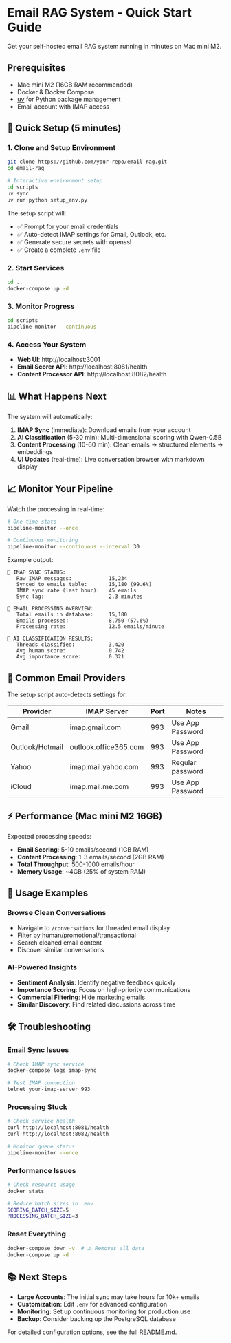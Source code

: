 # Email RAG System - Quick Start Guide

Get your self-hosted email RAG system running in minutes on Mac mini M2.

## Prerequisites

- Mac mini M2 (16GB RAM recommended)
- Docker & Docker Compose
- [uv](https://docs.astral.sh/uv/) for Python package management
- Email account with IMAP access

## 🚀 Quick Setup (5 minutes)

### 1. Clone and Setup Environment

```bash
git clone https://github.com/your-repo/email-rag.git
cd email-rag

# Interactive environment setup
cd scripts
uv sync
uv run python setup_env.py
```

The setup script will:

- ✅ Prompt for your email credentials
- ✅ Auto-detect IMAP settings for Gmail, Outlook, etc.
- ✅ Generate secure secrets with openssl
- ✅ Create a complete `.env` file

### 2. Start Services

```bash
cd ..
docker-compose up -d
```

### 3. Monitor Progress

```bash
cd scripts
pipeline-monitor --continuous
```

### 4. Access Your System

- **Web UI**: http://localhost:3001
- **Email Scorer API**: http://localhost:8081/health
- **Content Processor API**: http://localhost:8082/health

## 📊 What Happens Next

The system will automatically:

1. **IMAP Sync** (immediate): Download emails from your account
2. **AI Classification** (5-30 min): Multi-dimensional scoring with Qwen-0.5B
3. **Content Processing** (10-60 min): Clean emails → structured elements → embeddings
4. **UI Updates** (real-time): Live conversation browser with markdown display

## 📈 Monitor Your Pipeline

Watch the processing in real-time:

```bash
# One-time stats
pipeline-monitor --once

# Continuous monitoring
pipeline-monitor --continuous --interval 30
```

Example output:

```
📨 IMAP SYNC STATUS:
   Raw IMAP messages:            15,234
   Synced to emails table:       15,180 (99.6%)
   IMAP sync rate (last hour):   45 emails
   Sync lag:                     2.3 minutes

📧 EMAIL PROCESSING OVERVIEW:
   Total emails in database:     15,180
   Emails processed:             8,750 (57.6%)
   Processing rate:              12.5 emails/minute

🧠 AI CLASSIFICATION RESULTS:
   Threads classified:           3,420
   Avg human score:              0.742
   Avg importance score:         0.321
```

## 🔧 Common Email Providers

The setup script auto-detects settings for:

| Provider        | IMAP Server           | Port | Notes            |
| --------------- | --------------------- | ---- | ---------------- |
| Gmail           | imap.gmail.com        | 993  | Use App Password |
| Outlook/Hotmail | outlook.office365.com | 993  | Use App Password |
| Yahoo           | imap.mail.yahoo.com   | 993  | Regular password |
| iCloud          | imap.mail.me.com      | 993  | Use App Password |

## ⚡ Performance (Mac mini M2 16GB)

Expected processing speeds:

- **Email Scoring**: 5-10 emails/second (1GB RAM)
- **Content Processing**: 1-3 emails/second (2GB RAM)
- **Total Throughput**: 500-1000 emails/hour
- **Memory Usage**: ~4GB (25% of system RAM)

## 🎯 Usage Examples

### Browse Clean Conversations

- Navigate to `/conversations` for threaded email display
- Filter by human/promotional/transactional
- Search cleaned email content
- Discover similar conversations

### AI-Powered Insights

- **Sentiment Analysis**: Identify negative feedback quickly
- **Importance Scoring**: Focus on high-priority communications
- **Commercial Filtering**: Hide marketing emails
- **Similar Discovery**: Find related discussions across time

## 🛠️ Troubleshooting

### Email Sync Issues

```bash
# Check IMAP sync service
docker-compose logs imap-sync

# Test IMAP connection
telnet your-imap-server 993
```

### Processing Stuck

```bash
# Check service health
curl http://localhost:8081/health
curl http://localhost:8082/health

# Monitor queue status
pipeline-monitor --once
```

### Performance Issues

```bash
# Check resource usage
docker stats

# Reduce batch sizes in .env
SCORING_BATCH_SIZE=5
PROCESSING_BATCH_SIZE=3
```

### Reset Everything

```bash
docker-compose down -v  # ⚠️ Removes all data
docker-compose up -d
```

## 📚 Next Steps

- **Large Accounts**: The initial sync may take hours for 10k+ emails
- **Customization**: Edit `.env` for advanced configuration
- **Monitoring**: Set up continuous monitoring for production use
- **Backup**: Consider backing up the PostgreSQL database

For detailed configuration options, see the full [README.md](./README.md).
